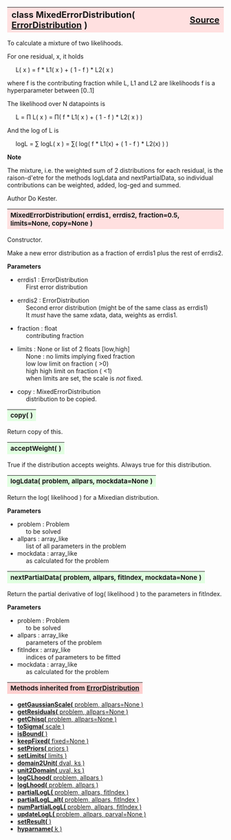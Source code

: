 ---
---
<br><br>

<a name="MixedErrorDistribution"></a>
<table><thead style="background-color:#FFE0E0; width:100%; font-size:20px"><tr><th style="text-align:left">
<strong>class MixedErrorDistribution(</strong> <a href="./ErrorDistribution.html">ErrorDistribution</a> )</th><th style="text-align:right"><a href=https://github.com/dokester/BayesicFitting/blob/master/BayesicFitting/source/MixedErrorDistribution.py target=_blank>Source</a></th></tr></thead></table>

To calculate a mixture of two likelihoods.

For one residual, x, it holds

&nbsp;&nbsp;&nbsp;&nbsp; L( x ) = f * L1( x ) + ( 1 - f ) * L2( x )

where f is the contributing fraction while L, L1 and L2 are likelihoods
f is a hyperparameter between [0..1]

The likelihood over N datapoints is

&nbsp;&nbsp;&nbsp;&nbsp; L = &Pi; L( x )  = &Pi;( f * L1( x ) + ( 1 - f ) * L2( x ) )

And the log of L is

&nbsp;&nbsp;&nbsp;&nbsp; logL = &sum; logL( x ) = &sum;( log( f * L1(x) + ( 1 - f ) * L2(x) ) )

<b>Note</b>

The mixture, i.e. the weighted sum of 2 distributions for each residual, is
the raison-d'etre for the methods logLdata and nextPartialData, so individual
contributions can be weighted, added, log-ged and summed.

Author       Do Kester.


<a name="MixedErrorDistribution"></a>
<table><thead style="background-color:#FFE0E0; width:100%; font-size:15px"><tr><th style="text-align:left">
<strong>MixedErrorDistribution(</strong> errdis1, errdis2, fraction=0.5, limits=None, copy=None )
</th></tr></thead></table>

Constructor.

Make a new error distribution as a fraction of errdis1 plus the rest of errdis2.

<b>Parameters</b>

* errdis1  :  ErrorDistribution
<br>&nbsp;&nbsp;&nbsp;&nbsp; First error distribution
* errdis2  :  ErrorDistribution
<br>&nbsp;&nbsp;&nbsp;&nbsp; Second error distribution (might be of the same class as errdis1)
<br>&nbsp;&nbsp;&nbsp;&nbsp; It *must* have the same xdata, data, weights as errdis1.
* fraction  :  float
<br>&nbsp;&nbsp;&nbsp;&nbsp; contributing fraction
* limits  :  None or list of 2 floats [low,high]
<br>&nbsp;&nbsp;&nbsp;&nbsp; None : no limits implying fixed fraction
<br>&nbsp;&nbsp;&nbsp;&nbsp; low     low limit on fraction ( >0)
<br>&nbsp;&nbsp;&nbsp;&nbsp; high    high limit on fraction ( <1)
<br>&nbsp;&nbsp;&nbsp;&nbsp; when limits are set, the scale is *not* fixed.

* copy  :  MixedErrorDistribution
<br>&nbsp;&nbsp;&nbsp;&nbsp; distribution to be copied.


<a name="copy"></a>
<table><thead style="background-color:#E0FFE0; width:100%; font-size:15px"><tr><th style="text-align:left">
<strong>copy(</strong> )
</th></tr></thead></table>

Return copy of this. 
<a name="acceptWeight"></a>
<table><thead style="background-color:#E0FFE0; width:100%; font-size:15px"><tr><th style="text-align:left">
<strong>acceptWeight(</strong> )
</th></tr></thead></table>
True if the distribution accepts weights.
Always true for this distribution.

<a name="logLdata"></a>
<table><thead style="background-color:#E0FFE0; width:100%; font-size:15px"><tr><th style="text-align:left">
<strong>logLdata(</strong> problem, allpars, mockdata=None ) 
</th></tr></thead></table>
Return the log( likelihood ) for a Mixedian distribution.

<b>Parameters</b>

* problem  :  Problem
<br>&nbsp;&nbsp;&nbsp;&nbsp; to be solved
* allpars  :  array_like
<br>&nbsp;&nbsp;&nbsp;&nbsp; list of all parameters in the problem
* mockdata  :  array_like
<br>&nbsp;&nbsp;&nbsp;&nbsp; as calculated for the problem


<a name="nextPartialData"></a>
<table><thead style="background-color:#E0FFE0; width:100%; font-size:15px"><tr><th style="text-align:left">
<strong>nextPartialData(</strong> problem, allpars, fitIndex, mockdata=None ) 
</th></tr></thead></table>
Return the partial derivative of log( likelihood ) to the parameters in fitIndex.

<b>Parameters</b>

* problem  :  Problem
<br>&nbsp;&nbsp;&nbsp;&nbsp; to be solved
* allpars  :  array_like
<br>&nbsp;&nbsp;&nbsp;&nbsp; parameters of the problem
* fitIndex  :  array_like
<br>&nbsp;&nbsp;&nbsp;&nbsp; indices of parameters to be fitted
* mockdata  :  array_like
<br>&nbsp;&nbsp;&nbsp;&nbsp; as calculated for the problem


<table><thead style="background-color:#FFD0D0; width:100%; font-size:15px"><tr><th style="text-align:left">
<strong>Methods inherited from</strong> <a href="./ErrorDistribution.html">ErrorDistribution</a></th></tr></thead></table>


* [<strong>getGaussianScale(</strong> problem, allpars=None ) ](./ErrorDistribution.md#getGaussianScale)
* [<strong>getResiduals(</strong> problem, allpars=None )](./ErrorDistribution.md#getResiduals)
* [<strong>getChisq(</strong> problem, allpars=None )](./ErrorDistribution.md#getChisq)
* [<strong>toSigma(</strong> scale ) ](./ErrorDistribution.md#toSigma)
* [<strong>isBound(</strong> ) ](./ErrorDistribution.md#isBound)
* [<strong>keepFixed(</strong> fixed=None ) ](./ErrorDistribution.md#keepFixed)
* [<strong>setPriors(</strong> priors ) ](./ErrorDistribution.md#setPriors)
* [<strong>setLimits(</strong> limits ) ](./ErrorDistribution.md#setLimits)
* [<strong>domain2Unit(</strong> dval, ks ) ](./ErrorDistribution.md#domain2Unit)
* [<strong>unit2Domain(</strong> uval, ks ) ](./ErrorDistribution.md#unit2Domain)
* [<strong>logCLhood(</strong> problem, allpars )](./ErrorDistribution.md#logCLhood)
* [<strong>logLhood(</strong> problem, allpars )](./ErrorDistribution.md#logLhood)
* [<strong>partialLogL(</strong> problem, allpars, fitIndex ) ](./ErrorDistribution.md#partialLogL)
* [<strong>partialLogL_alt(</strong> problem, allpars, fitIndex ) ](./ErrorDistribution.md#partialLogL_alt)
* [<strong>numPartialLogL(</strong> problem, allpars, fitIndex ) ](./ErrorDistribution.md#numPartialLogL)
* [<strong>updateLogL(</strong> problem, allpars, parval=None )](./ErrorDistribution.md#updateLogL)
* [<strong>setResult(</strong> )](./ErrorDistribution.md#setResult)
* [<strong>hyparname(</strong> k ) ](./ErrorDistribution.md#hyparname)
